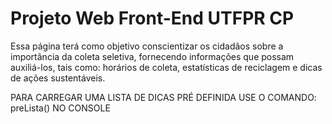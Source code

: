 # Projeto Web Front-End UTFPR CP

Essa página terá como objetivo conscientizar os cidadãos sobre a importância da coleta
seletiva, fornecendo informações que possam auxiliá-los, tais como: horários de coleta,
estatísticas de reciclagem e dicas de ações sustentáveis.

PARA CARREGAR UMA LISTA DE DICAS PRÉ DEFINIDA USE O COMANDO: preLista() NO CONSOLE
